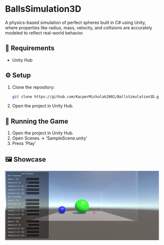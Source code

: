 # BallsSimulation3D

A physics-based simulation of perfect spheres built in C# using Unity, where properties like radius, mass, velocity, and collisions are accurately modeled to reflect real-world behavior.

## 📝 Requirements

- Unity Hub

## ⚙️ Setup

1. Clone the repository:
    ```bash
    git clone https://github.com/KacperMichalak2002/BallsSimulation3D.git
    ```
2. Open the project in Unity Hub.

## 🚀 Running the Game

1. Open the project in Unity Hub.
2. Open Scenes -> 'SampleScene.unity'
3. Press 'Play'

## 🖼️ Showcase

<div align="center">
  <img src="https://github.com/Benonki/Portfolio/blob/main/StronaGlowna/sc/BallsUnity.png" alt="Preview of My Project">
</div>
